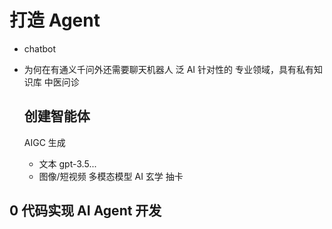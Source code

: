 # 打造 Agent

- chatbot
- 为何在有通义千问外还需要聊天机器人
  泛 AI
  针对性的
  专业领域，具有私有知识库
  中医问诊

  ## 创建智能体

  AIGC 生成

  - 文本 gpt-3.5...
  - 图像/短视频 多模态模型
    AI 玄学 抽卡

## 0 代码实现 AI Agent 开发
